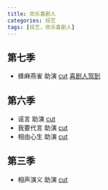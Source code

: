 ```yaml
---
title: 欢乐喜剧人
categories: 综艺
tags: [综艺，欢乐喜剧人]
---
```


## 第七季
+ 蜂麻燕雀 助演 [cut]() [喜剧人驾到]() 

## 第六季
+ 谣言 助演 [cut]()
+ 我要代言 助演 [cut]()
+ 相由心生 助演 [cut]()

## 第三季
+ 相声演义 助演 [cut]()